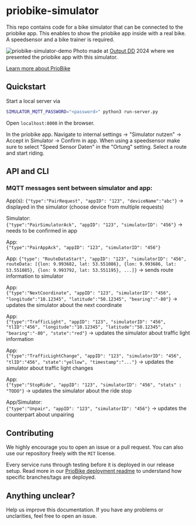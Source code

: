 # priobike-simulator

This repo contains code for a bike simulator that can be connected to the priobike app. This enables to show the priobike app inside with a real bike. A speedsensor and a bike trainer is required.

![priobike-simulator-demo](https://github.com/priobike/priobike-simulator/assets/33689888/66d62ac6-2727-4ba7-84d2-78a0d52ba71b)
Photo made at [Output DD](https://output-dd.de/blog/project-post/priobike-die-gruene-welle-app-fuer-radfahrende-in-hamburg/) 2024 where we presented the priobike app with this simulator.

[Learn more about PrioBike](https://github.com/priobike)

## Quickstart

Start a local server via
```bash
SIMULATOR_MQTT_PASSWORD="<password>" python3 run-server.py
```

Open `localhost:8000` in the browser. 

In the priobike app. Navigate to internal settings -> "Simulator nutzen" -> Accept in Simulator -> Confirm in app.
When using a speedsensor make sure to select "Speed Sensor Daten" in the "Ortung" setting.
Select a route and start riding.

## API and CLI
### MQTT messages sent between simulator and app:

App(s):
`{"type":"PairRequest", "appID": "123", "deviceName":"abc"}`
-> displayed in the simulator (choose device from multiple requests)

Simulator:  
`{"type":"PairSimulatorAck", "appID": "123", "simulatorID": "456"}`
-> needs to be confirmed in app

App:  
`{"type":"PairAppAck", "appID": "123", "simulatorID": "456"}`

App:
`{"type": "RouteDataStart", "appID": "123", "simulatorID": "456", routeData: [{lon: 9.993682, lat: 53.551086}, {lon: 9.993686, lat: 53.551085}, {lon: 9.993792, lat: 53.551195}, ...]}` -> sends route information to simulator

App:  
`{"type":"NextCoordinate", "appID": "123", "simulatorID": "456", "longitude":"10.12345", "latitude":"50.12345", "bearing":"-80"}` -> updates the simulator about the next coordinate

App:  
`{"type":"TrafficLight", "appID": "123", "simulatorID": "456", "tlID":"456", "longitude":"10.12345", "latitude":"50.12345", "bearing":"-80", "state":"red"}` -> updates the simulator about traffic light information

App:  
`{"type":"TrafficLightChange", "appID": "123", "simulatorID": "456", "tlID":"456", "state":"yellow", "timestamp":"..."}` -> updates the simulator about traffic light changes

App:  
`{"type":"StopRide", "appID": "123", "simulatorID": "456", "stats" : "TODO"}` -> updates the simulator about the ride stop

App/Simulator:  
`{"type":"Unpair", "appID": "123", "simulatorID": "456"}` -> updates the counterpart about unpairing

## Contributing

We highly encourage you to open an issue or a pull request. You can also use our repository freely with the `MIT` license.

Every service runs through testing before it is deployed in our release setup. Read more in our [PrioBike deployment readme](https://github.com/priobike/.github/blob/main/wiki/deployment.md) to understand how specific branches/tags are deployed.

## Anything unclear?

Help us improve this documentation. If you have any problems or unclarities, feel free to open an issue.
